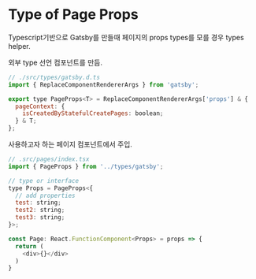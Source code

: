 # Type of Page Props
Typescript기반으로 Gatsby를 만들때 페이지의 props types를 모를 경우 types helper.

외부 type 선언 컴포넌트를 만듬.

```js
// ./src/types/gatsby.d.ts
import { ReplaceComponentRendererArgs } from 'gatsby';

export type PageProps<T> = ReplaceComponentRendererArgs['props'] & {
  pageContext: {
    isCreatedByStatefulCreatePages: boolean;
  } & T;
};
```

사용하고자 하는 페이지 컴포넌트에서 주입.

```js
// .src/pages/index.tsx
import { PageProps } from '../types/gatsby';

// type or interface
type Props = PageProps<{
  // add properties
  test: string;
  test2: string;
  test3: string;
}>;

const Page: React.FunctionComponent<Props> = props => {
  return (
    <div>{}</div>
  )
}
```
